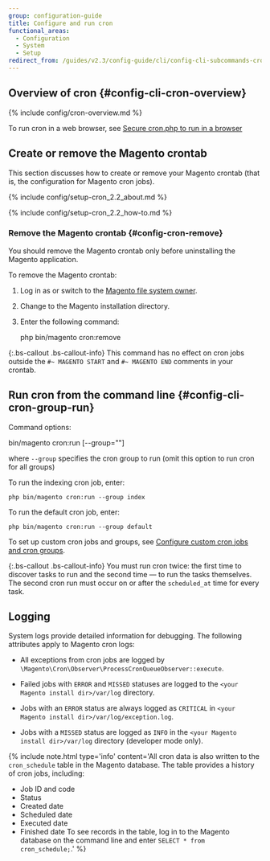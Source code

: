 ```yaml
---
group: configuration-guide
title: Configure and run cron
functional_areas:
  - Configuration
  - System
  - Setup
redirect_from: /guides/v2.3/config-guide/cli/config-cli-subcommands-cron.html
---
```


## Overview of cron {#config-cli-cron-overview}

{% include config/cron-overview.md %}

To run cron in a web browser, see [Secure cron.php to run in a browser]({{page.baseurl}}/configure/security/cron.html)

## Create or remove the Magento crontab

This section discusses how to create or remove your Magento crontab (that is, the configuration for Magento cron jobs).

{% include config/setup-cron_2.2_about.md %}

{% include config/setup-cron_2.2_how-to.md %}

### Remove the Magento crontab {#config-cron-remove}

You should remove the Magento crontab only before uninstalling the Magento application.

To remove the Magento crontab:

1. Log in as or switch to the [Magento file system owner]({{page.baseurl}}/install/getting-started/file-system-ownership-permissions.html).
2. Change to the Magento installation directory.
3. Enter the following command:

     php bin/magento cron:remove

{:.bs-callout .bs-callout-info}
This command has no effect on cron jobs outside the `#~ MAGENTO START` and `#~ MAGENTO END` comments in your crontab.

## Run cron from the command line {#config-cli-cron-group-run}

Command options:

  bin/magento cron:run [--group="<cron group name>"]

where `--group` specifies the cron group to run (omit this option to run cron for all groups)

To run the indexing cron job, enter:

`php bin/magento cron:run --group index`

To run the default cron job, enter:

`php bin/magento cron:run --group default`

To set up custom cron jobs and groups, see [Configure custom cron jobs and cron groups]({{page.baseurl}}/configure/custom-cron.html).

{:.bs-callout .bs-callout-info}
You must run cron twice: the first time to discover tasks to run and the second time — to run the tasks themselves. The second cron run must occur on or after the `scheduled_at` time for every task.

## Logging

System logs provide detailed information for debugging. The following attributes apply to Magento cron logs:

* All exceptions from cron jobs are logged by `\Magento\Cron\Observer\ProcessCronQueueObserver::execute`.

* Failed jobs with `ERROR` and `MISSED` statuses are logged to the `<your Magento install dir>/var/log` directory.

* Jobs with an `ERROR` status are always logged as `CRITICAL` in `<your Magento install dir>/var/log/exception.log`.

* Jobs with a `MISSED` status are logged as `INFO` in the `<your Magento install dir>/var/log` directory (developer mode only).

{%
include note.html
type='info'
content='All cron data is also written to the `cron_schedule` table in the Magento database. The table provides a history of cron jobs, including:

* Job ID and code
* Status
* Created date
* Scheduled date
* Executed date
* Finished date
  To see records in the table, log in to the Magento database on the command line and enter `SELECT * from cron_schedule;`.'
  %}

